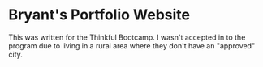# Bryant's Portfolio Website

This was written for the Thinkful Bootcamp. I wasn't accepted in to the program due to living in a rural area where they don't have an "approved" city.